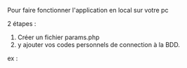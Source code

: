 
Pour faire fonctionner l'application en local sur votre pc

2 étapes :

1) Créer un fichier params.php
2) y ajouter vos codes personnels de connection à la BDD.


ex :

<?php

  $servername = "localhost";
  $dbname = "nom_de_ma_BDD";
  $dbuser = "nom_utilisateur";
  $dbpassword = "mon_mot_de_passe_secret";

 ?>
